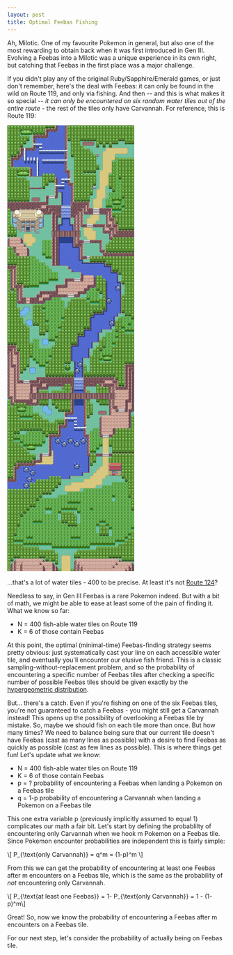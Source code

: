 ```yaml
---
layout: post
title: Optimal Feebas Fishing 
---
```


Ah, Milotic. One of my favourite Pokemon in general, but also one of the most rewarding to obtain back when it was first introduced in Gen III. Evolving a Feebas into a Milotic was a unique experience in its own right, but catching that Feebas in the first place was a major challenge.

If you didn't play any of the original Ruby/Sapphire/Emerald games, or just don't remember, here's the deal with Feebas: it can only be found in the wild on Route 119, and only via fishing. And then -- and this is what makes it so special -- _it can only be encountered on six random water tiles out of the entire route_ - the rest of the tiles only have Carvannah. For reference, this is Route 119:

![Hoenn's Route 119 (via Bulbapedia)](/public/img/HoennRoute119.png)

...that's a lot of water tiles - 400 to be precise. At least it's not [Route 124](http://bulbapedia.bulbagarden.net/wiki/File:Hoenn_Route_124_E.png)?

Needless to say, in Gen III Feebas is a rare Pokemon indeed. But with a bit of math, we might be able to ease at least some of the pain of finding it. What we know so far: 

- N = 400 fish-able water tiles on Route 119
- K = 6 of those contain Feebas

At this point, the optimal (minimal-time) Feebas-finding strategy seems pretty obvious: just systematically cast your line on each accessible water tile, and eventually you'll encounter our elusive fish friend. This is a classic sampling-without-replacement problem, and so the probability of encountering a specific number of Feebas tiles after checking a specific number of possible Feebas tiles should be given exactly by the [hypergeometric distribution](https://en.wikipedia.org/wiki/Hypergeometric_distribution).

But... there's a catch. Even if you're fishing on one of the six Feebas tiles, you're not guaranteed to catch a Feebas - you might still get a Carvannah instead! This opens up the possibility of overlooking a Feebas tile by mistake. So, maybe we should fish on each tile more than once. But how many times? We need to balance being sure that our current tile doesn't have Feebas (cast as many lines as possible) with a desire to find Feebas as quickly as possible (cast as few lines as possible). This is where things get fun! Let's update what we know:


- N = 400 fish-able water tiles on Route 119
- K = 6 of those contain Feebas
- p = ? probability of encountering a Feebas when landing a Pokemon on a Feebas tile 
- q = 1-p probability of encountering a Carvannah when landing a Pokemon on a Feebas tile

This one extra variable p (previously implicitly assumed to equal 1) complicates our math a fair bit. Let's start by defining the probablilty of encountering only Carvannah when we hook m Pokemon on a Feebas tile. Since Pokemon encounter probabilities are independent this is fairly simple:

\\[ P_{\text{only Carvannah}} = q^m = (1-p)^m \\]

From this we can get the probability of encountering at least one Feebas after m encounters on a Feebas tile, which is the same as the probability of _not_ encountering only Carvannah.

\\[ P_{\text{at least one Feebas}} =  1- P_{\text{only Carvannah}} = 1 - (1-p)^m\\]

Great! So, now we know the probability of encountering a Feebas after m encounters on a Feebas tile.

For our next step, let's consider the probability of actually being on Feebas tile.
